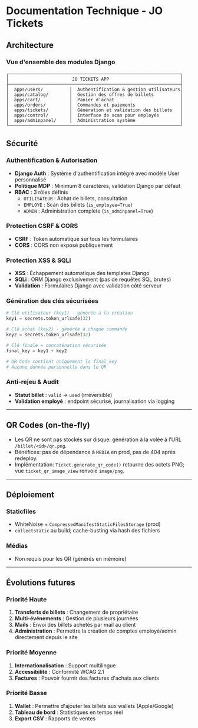 # Documentation Technique - JO Tickets

## Architecture

### Vue d'ensemble des modules Django

```
┌─────────────────────────────────────────────────────────────────┐
│                        JO TICKETS APP                           │
├─────────────────────────────────────────────────────────────────┤
│  apps/users/          │  Authentification & gestion utilisateurs│
│  apps/catalog/        │  Gestion des offres de billets          │
│  apps/cart/           │  Panier d'achat                         │
│  apps/orders/         │  Commandes et paiements                 │
│  apps/tickets/        │  Génération et validation des billets   │
│  apps/control/        │  Interface de scan pour employés        │
│  apps/adminpanel/     │  Administration système                 │
└─────────────────────────────────────────────────────────────────┘
```

## Sécurité

### Authentification & Autorisation

- **Django Auth** : Système d'authentification intégré avec modèle User personnalisé
- **Politique MDP** : Minimum 8 caractères, validation Django par défaut
- **RBAC** : 3 rôles définis
  - `UTILISATEUR` : Achat de billets, consultation
  - `EMPLOYÉ` : Scan des billets (`is_employee=True`)
  - `ADMIN` : Administration complète (`is_adminpanel=True`)

### Protection CSRF & CORS

- **CSRF** : Token automatique sur tous les formulaires
- **CORS** : CORS non exposé publiquement

### Protection XSS & SQLi

- **XSS** : Échappement automatique des templates Django
- **SQLi** : ORM Django exclusivement (pas de requêtes SQL brutes)
- **Validation** : Formulaires Django avec validation côté serveur

### Génération des clés sécurisées

```python
# Clé utilisateur (key1) - générée à la création
key1 = secrets.token_urlsafe(32)

# Clé achat (key2) - générée à chaque commande
key2 = secrets.token_urlsafe(32)

# Clé finale = concaténation sécurisée
final_key = key1 + key2

# QR Code contient uniquement la final_key
# Aucune donnée personnelle dans le QR
```

### Anti-rejeu & Audit

- **Statut billet** : `valid` → `used` (irréversible)
- **Validation employé** : endpoint sécurisé, journalisation via logging

---

## QR Codes (on-the-fly)

- Les QR ne sont pas stockés sur disque: génération à la volée à l’URL `/billet/<id>/qr.png`.
- Bénéfices: pas de dépendance à `MEDIA` en prod, pas de 404 après redeploy.
- Implémentation: `Ticket.generate_qr_code()` retourne des octets PNG; vue `ticket_qr_image_view` renvoie `image/png`.

---

## Déploiement

### Staticfiles
- WhiteNoise + `CompressedManifestStaticFilesStorage` (prod)
- `collectstatic` au build; cache-busting via hash des fichiers

### Médias
- Non requis pour les QR (générés en mémoire)

---

## Évolutions futures

### Priorité Haute
1. **Transferts de billets** : Changement de propriétaire
2. **Multi-événements** : Gestion de plusieurs journées
3. **Mails** : Envoi des billets achetés par mail au client
4. **Administration** : Permettre la création de comptes employé/admin directement depuis le site

### Priorité Moyenne
1. **Internationalisation** : Support multilingue
2. **Accessibilité** : Conformité WCAG 2.1
3. **Factures** : Pouvoir fournir des factures d'achats aux clients

### Priorité Basse
1. **Wallet** : Permettre d'ajouter les billets aux wallets (Apple/Google)
2. **Tableau de bord** : Statistiques en temps réel
3. **Export CSV** : Rapports de ventes